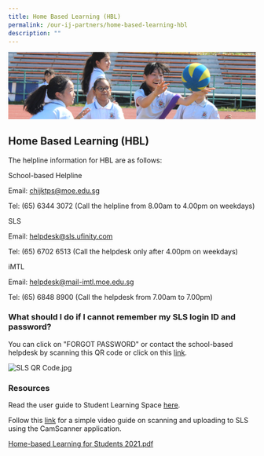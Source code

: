 ```yaml
---
title: Home Based Learning (HBL)
permalink: /our-ij-partners/home-based-learning-hbl
description: ""
---
```

![](/images/subpage.jpg)

## Home Based Learning (HBL)

The helpline information for HBL are as follows:

  

School-based Helpline

Email: [chijktps@moe.edu.sg](mailto:chijktps@moe.edu.sg)

Tel: (65) 6344 3072 (Call the helpline from 8.00am to 4.00pm on weekdays)

  

SLS

Email: [helpdesk@sls.ufinity.com](mailto:helpdesk@sls.ufinity.com)

Tel: (65) 6702 6513 (Call the helpdesk only after 4.00pm on weekdays)

  

iMTL

Email: [helpdesk@mail-imtl.moe.edu.sg](mailto:helpdesk@mail-imtl.moe.edu.sg)

Tel: (65) 6848 8900 (Call the helpdesk from 7.00am to 7.00pm)

### What should I do if I cannot remember my SLS login ID and password?


You can click on "FORGOT PASSWORD" or contact the school-based helpdesk by scanning this QR code or click on this [link](https://form.gov.sg/#!/5ff1c39f404a380012f84102).

  

![SLS QR Code.jpg](https://www.chijkcp.moe.edu.sg/qql/slot/u495/2022/Our%20IJ%20Partners/HBL/SLS%20QR%20Code.jpg)  

### Resources


Read the user guide to Student Learning Space [here](https://static.learning.moe.edu.sg/UserGuide/login-troubleshooting.html).

  

Follow this [link](https://drive.google.com/drive/folders/1sOutTe_Wtis9Chp4KbTy60tGVkYXoUt_) for a simple video guide on scanning and uploading to SLS using the CamScanner application.

  

[Home-based Learning for Students 2021.pdf](https://www.chijkcp.moe.edu.sg/qql/slot/u495/2022/Our%20IJ%20Partners/HBL/Home-based%20Learning%20for%20Students%202021.pdf)